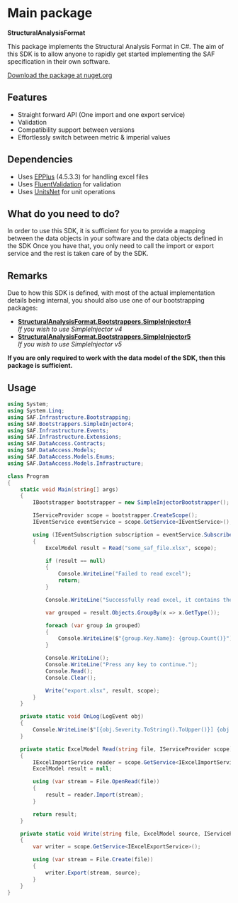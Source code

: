 # Main package

**StructuralAnalysisFormat**

This package implements the Structural Analysis Format in C#. The aim of this SDK is to allow anyone to rapidly get started implementing the SAF specification in their own software.

[Download the package at nuget.org](https://www.nuget.org/packages/StructuralAnalysisFormat)

## Features
- Straight forward API (One import and one export service)
- Validation
- Compatibility support between versions
- Effortlessly switch between metric & imperial values

## Dependencies
- Uses [EPPlus](https://github.com/JanKallman/EPPlus) (4.5.3.3) for handling excel files
- Uses [FluentValidation](https://docs.fluentvalidation.net/en/latest/) for validation
- Uses [UnitsNet](https://github.com/angularsen/UnitsNet) for unit operations

## What do you need to do?
In order to use this SDK, it is sufficient for you to provide a mapping between the data objects in your software and the data objects defined in the SDK
Once you have that, you only need to call the import or export service and the rest is taken care of by the SDK.

## Remarks
Due to how this SDK is defined, with most of the actual implementation details being internal, you should also use one of our bootstrapping packages:
- **[StructuralAnalysisFormat.Bootstrappers.SimpleInjector4](./StructuralAnalysisFormat.Bootstrappers.SimpleInjector4.md)**  
  _If you wish to use SimpleInjector v4_
- **[StructuralAnalysisFormat.Bootstrappers.SimpleInjector5](./StructuralAnalysisFormat.Bootstrappers.SimpleInjector5.md)**  
  _If you wish to use SimpleInjector v5_

**If you are only required to work with the data model of the SDK, then this package is sufficient.**

## Usage
```csharp
using System;
using System.Linq;
using SAF.Infrastructure.Bootstrapping;
using SAF.Bootstrappers.SimpleInjector4;
using SAF.Infrastructure.Events;
using SAF.Infrastructure.Extensions;
using SAF.DataAccess.Contracts;
using SAF.DataAccess.Models;
using SAF.DataAccess.Models.Enums;
using SAF.DataAccess.Models.Infrastructure;

class Program
{
    static void Main(string[] args)
    {
        IBootstrapper bootstrapper = new SimpleInjectorBootstrapper();

        IServiceProvider scope = bootstrapper.CreateScope();
        IEventService eventService = scope.GetService<IEventService>();

        using (IEventSubscription subscription = eventService.Subscribe<LogEvent>(OnLog))
        {
            ExcelModel result = Read("some_saf_file.xlsx", scope);

            if (result == null)
            {
                Console.WriteLine("Failed to read excel");
                return;
            }

            Console.WriteLine("Successfully read excel, it contains the following objects:");

            var grouped = result.Objects.GroupBy(x => x.GetType());

            foreach (var group in grouped)
            {
                Console.WriteLine($"{group.Key.Name}: {group.Count()}");
            }

            Console.WriteLine();
            Console.WriteLine("Press any key to continue.");
            Console.Read();
            Console.Clear();

            Write("export.xlsx", result, scope);
        }
    }

    private static void OnLog(LogEvent obj)
    {
        Console.WriteLine($"[{obj.Severity.ToString().ToUpper()}] {obj.Message}");
    }

    private static ExcelModel Read(string file, IServiceProvider scope)
    {
        IExcelImportService reader = scope.GetService<IExcelImportService>();
        ExcelModel result = null;

        using (var stream = File.OpenRead(file))
        {
            result = reader.Import(stream);
        }

        return result;
    }

    private static void Write(string file, ExcelModel source, IServiceProvider scope)
    {
        var writer = scope.GetService<IExcelExportService>();

        using (var stream = File.Create(file))
        {
            writer.Export(stream, source);
        }
    }
}
```